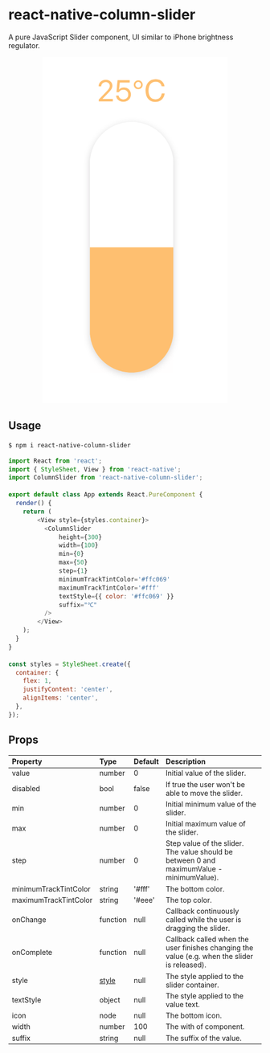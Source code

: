 # react-native-column-slider

A pure JavaScript Slider component, UI similar to iPhone brightness regulator.

<div align=center><img src=".github/screenshot.png"></div>

## Usage

```bash
$ npm i react-native-column-slider
```

```js
import React from 'react';
import { StyleSheet, View } from 'react-native';
import ColumnSlider from 'react-native-column-slider';

export default class App extends React.PureComponent {
  render() {
    return (
        <View style={styles.container}>
          <ColumnSlider
              height={300}
              width={100}
              min={0}
              max={50}
              step={1}
              minimumTrackTintColor='#ffc069'
              maximumTrackTintColor='#fff'
              textStyle={{ color: '#ffc069' }}
              suffix="℃"
          />
        </View>
    );
  }
}

const styles = StyleSheet.create({
  container: {
    flex: 1,
    justifyContent: 'center',
    alignItems: 'center',
  },
});
```

## Props

|Property|Type|Default|Description|
|:---|:---|:---|:---|
|value|number|0|Initial value of the slider.|
|disabled|bool|false|If true the user won't be able to move the slider.|
|min|number|0|Initial minimum value of the slider.|
|max|number|0|Initial maximum value of the slider.|
|step|number|0|Step value of the slider. The value should be between 0 and maximumValue - minimumValue).|
|minimumTrackTintColor|string|'#fff'|The bottom color.|
|maximumTrackTintColor|string|'#eee'|The top color.|
|onChange|function|null|Callback continuously called while the user is dragging the slider.|
|onComplete|function|null|Callback called when the user finishes changing the value (e.g. when the slider is released).|
|style|[style](https://facebook.github.io/react-native/docs/view.html#style)|null|The style applied to the slider container.|
|textStyle|object|null|The style applied to the value text.|
|icon|node|null|The bottom icon.|
|width|number|100|The with of component.|
|suffix|string|null|The suffix of the value.|